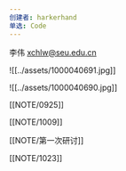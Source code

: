 ```yaml
---
创建者: harkerhand
单选: Code
---
```

李伟 xchlw@seu.edu.cn

![[../assets/1000040691.jpg]]

![[../assets/1000040690.jpg]]

[[NOTE/0925]]

[[NOTE/1009]]

[[NOTE/第一次研讨]]

[[NOTE/1023]]